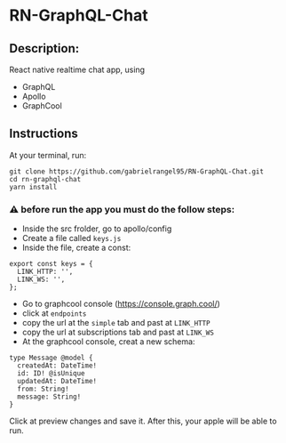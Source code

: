 # RN-GraphQL-Chat
## Description:

React native realtime chat app, using
- GraphQL
- Apollo
- GraphCool

## Instructions
At your terminal, run:

```
git clone https://github.com/gabrielrangel95/RN-GraphQL-Chat.git
cd rn-graphql-chat
yarn install
```

### :warning: before run the app you must do the follow steps:
- Inside the src frolder, go to apollo/config
- Create a file called `keys.js`
- Inside the file, create a const: 
```
export const keys = {
  LINK_HTTP: '',
  LINK_WS: '',
};
```
- Go to graphcool console (https://console.graph.cool/)
- click at `endpoints`
- copy the url at the `simple` tab and past at `LINK_HTTP`
- copy the url at subscriptions tab and past at `LINK_WS`
- At the graphcool console, creat a new schema: 

```
type Message @model {
  createdAt: DateTime!
  id: ID! @isUnique
  updatedAt: DateTime!
  from: String!
  message: String!
}
```

Click at preview changes and save it.
After this, your apple will be able to run.

